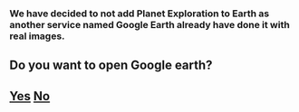 ### We have decided to not add Planet Exploration to Earth as another service named Google Earth already have done it with real images.
## Do you want to open Google earth?
## [Yes](earth.google.com/web/) [No]()
